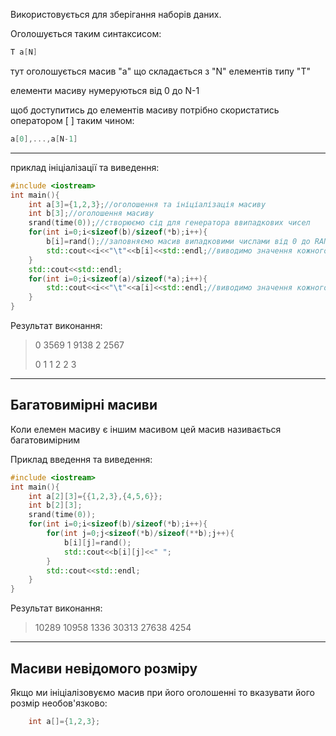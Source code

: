 Використовується для зберігання наборів даних.

Оголошується таким синтаксисом: 
```c++
T a[N] 
```
тут оголошується масив \"а\" що складається з \"N\" елементів типу \"T\"

елементи масиву нумеруються від 0 до N-1

щоб доступитись до елементів масиву потрібно скористатись оператором \[ ]  таким чином:
```c++
a[0],...,a[N-1]
```

---

приклад ініціалізації та виведення:
```c++
#include <iostream>
int main(){
	int a[3]={1,2,3};//оголошення та ініціалізація масиву
	int b[3];//оголошення масиву
	srand(time(0));//створюємо сід для генератора ввипадкових чисел
	for(int i=0;i<sizeof(b)/sizeof(*b);i++){
		b[i]=rand();//заповняємо масив випадковими числами від 0 до RAND_MAX
		std::cout<<i<<"\t"<<b[i]<<std::endl;//виводимо значення кожного елемента масиву b
	}
	std::cout<<std::endl;
	for(int i=0;i<sizeof(a)/sizeof(*a);i++){
		std::cout<<i<<"\t"<<a[i]<<std::endl;//виводимо значення кожного елемента масиву a
	}
}
```

Результат виконання:

>0       3569
>1       9138
>2       2567
>
>0       1
>1       2
>2       3

---

## Багатовимірні масиви
Коли елемен масиву є іншим масивом цей масив називається багатовимірним

Приклад введення та виведення:
```c++
#include <iostream>
int main(){
	int a[2][3]={{1,2,3},{4,5,6}};
	int b[2][3];
	srand(time(0));
	for(int i=0;i<sizeof(b)/sizeof(*b);i++){
		for(int j=0;j<sizeof(*b)/sizeof(**b);j++){
			b[i][j]=rand();
			std::cout<<b[i][j]<<" ";
		}
		std::cout<<std::endl;
	}
}
```
Результат виконання:
>10289 10958 1336
>30313 27638 4254

---

## Масиви невідомого розміру
Якщо ми ініціалізовуємо масив при його оголошенні то вказувати його розмір необов'язково:
```c++
	int a[]={1,2,3};
```



